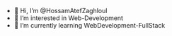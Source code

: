 - 👋 Hi, I’m @HossamAtefZaghloul
- 👀 I’m interested in Web-Development
- 🌱 I’m currently learning WebDevelopment-FullStack  

<!---
HossamAtefZaghloul/HossamAtefZaghloul is a ✨ special ✨ repository because its `README.md` (this file) appears on your GitHub profile.
You can click the Preview link to take a look at your changes.
--->
